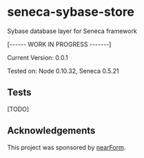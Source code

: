 seneca-sybase-store
==================

Sybase database layer for Seneca framework

[------ WORK IN PROGRESS -------]

Current Version: 0.0.1

Tested on: Node 0.10.32, Seneca 0.5.21

Tests
-----
[TODO]

Acknowledgements
----------------

This project was sponsored by [nearForm](http://nearform.com).
